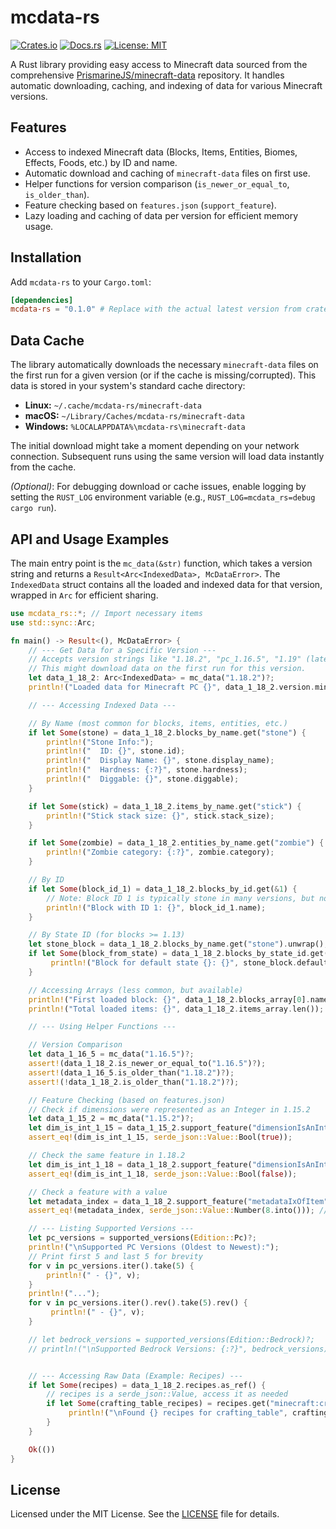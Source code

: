 # mcdata-rs

[![Crates.io](https://img.shields.io/crates/v/mcdata-rs.svg)](https://crates.io/crates/mcdata-rs)
[![Docs.rs](https://docs.rs/mcdata-rs/badge.svg)](https://docs.rs/mcdata-rs)
[![License: MIT](https://img.shields.io/badge/License-MIT-yellow.svg)](https://opensource.org/licenses/MIT)
<!-- Add build status badge if you have CI setup -->

A Rust library providing easy access to Minecraft data sourced from the comprehensive [PrismarineJS/minecraft-data](https://github.com/PrismarineJS/minecraft-data) repository. It handles automatic downloading, caching, and indexing of data for various Minecraft versions.

## Features

*   Access to indexed Minecraft data (Blocks, Items, Entities, Biomes, Effects, Foods, etc.) by ID and name.
*   Automatic download and caching of `minecraft-data` files on first use.
*   Helper functions for version comparison (`is_newer_or_equal_to`, `is_older_than`).
*   Feature checking based on `features.json` (`support_feature`).
*   Lazy loading and caching of data per version for efficient memory usage.

## Installation

Add `mcdata-rs` to your `Cargo.toml`:

```toml
[dependencies]
mcdata-rs = "0.1.0" # Replace with the actual latest version from crates.io
```

## Data Cache

The library automatically downloads the necessary `minecraft-data` files on the first run for a given version (or if the cache is missing/corrupted). This data is stored in your system's standard cache directory:

*   **Linux:** `~/.cache/mcdata-rs/minecraft-data`
*   **macOS:** `~/Library/Caches/mcdata-rs/minecraft-data`
*   **Windows:** `%LOCALAPPDATA%\mcdata-rs\minecraft-data`

The initial download might take a moment depending on your network connection. Subsequent runs using the same version will load data instantly from the cache.

*(Optional)*: For debugging download or cache issues, enable logging by setting the `RUST_LOG` environment variable (e.g., `RUST_LOG=mcdata_rs=debug cargo run`).

## API and Usage Examples

The main entry point is the `mc_data(&str)` function, which takes a version string and returns a `Result<Arc<IndexedData>, McDataError>`. The `IndexedData` struct contains all the loaded and indexed data for that version, wrapped in `Arc` for efficient sharing.

```rust
use mcdata_rs::*; // Import necessary items
use std::sync::Arc;

fn main() -> Result<(), McDataError> {
    // --- Get Data for a Specific Version ---
    // Accepts version strings like "1.18.2", "pc_1.16.5", "1.19" (latest release), etc.
    // This might download data on the first run for this version.
    let data_1_18_2: Arc<IndexedData> = mc_data("1.18.2")?;
    println!("Loaded data for Minecraft PC {}", data_1_18_2.version.minecraft_version);

    // --- Accessing Indexed Data ---

    // By Name (most common for blocks, items, entities, etc.)
    if let Some(stone) = data_1_18_2.blocks_by_name.get("stone") {
        println!("Stone Info:");
        println!("  ID: {}", stone.id);
        println!("  Display Name: {}", stone.display_name);
        println!("  Hardness: {:?}", stone.hardness);
        println!("  Diggable: {}", stone.diggable);
    }

    if let Some(stick) = data_1_18_2.items_by_name.get("stick") {
        println!("Stick stack size: {}", stick.stack_size);
    }

    if let Some(zombie) = data_1_18_2.entities_by_name.get("zombie") {
        println!("Zombie category: {:?}", zombie.category);
    }

    // By ID
    if let Some(block_id_1) = data_1_18_2.blocks_by_id.get(&1) {
        // Note: Block ID 1 is typically stone in many versions, but not guaranteed.
        println!("Block with ID 1: {}", block_id_1.name);
    }

    // By State ID (for blocks >= 1.13)
    let stone_block = data_1_18_2.blocks_by_name.get("stone").unwrap(); // Assume stone exists
    if let Some(block_from_state) = data_1_18_2.blocks_by_state_id.get(&stone_block.default_state) {
         println!("Block for default state {}: {}", stone_block.default_state, block_from_state.name);
    }

    // Accessing Arrays (less common, but available)
    println!("First loaded block: {}", data_1_18_2.blocks_array[0].name);
    println!("Total loaded items: {}", data_1_18_2.items_array.len());

    // --- Using Helper Functions ---

    // Version Comparison
    let data_1_16_5 = mc_data("1.16.5")?;
    assert!(data_1_18_2.is_newer_or_equal_to("1.16.5")?);
    assert!(data_1_16_5.is_older_than("1.18.2")?);
    assert!(!data_1_18_2.is_older_than("1.18.2")?);

    // Feature Checking (based on features.json)
    // Check if dimensions were represented as an Integer in 1.15.2
    let data_1_15_2 = mc_data("1.15.2")?;
    let dim_is_int_1_15 = data_1_15_2.support_feature("dimensionIsAnInt")?;
    assert_eq!(dim_is_int_1_15, serde_json::Value::Bool(true));

    // Check the same feature in 1.18.2
    let dim_is_int_1_18 = data_1_18_2.support_feature("dimensionIsAnInt")?;
    assert_eq!(dim_is_int_1_18, serde_json::Value::Bool(false));

    // Check a feature with a value
    let metadata_index = data_1_18_2.support_feature("metadataIxOfItem")?;
    assert_eq!(metadata_index, serde_json::Value::Number(8.into())); // Value might change in data updates

    // --- Listing Supported Versions ---
    let pc_versions = supported_versions(Edition::Pc)?;
    println!("\nSupported PC Versions (Oldest to Newest):");
    // Print first 5 and last 5 for brevity
    for v in pc_versions.iter().take(5) {
        println!(" - {}", v);
    }
    println!("...");
    for v in pc_versions.iter().rev().take(5).rev() {
         println!(" - {}", v);
    }

    // let bedrock_versions = supported_versions(Edition::Bedrock)?;
    // println!("\nSupported Bedrock Versions: {:?}", bedrock_versions);


    // --- Accessing Raw Data (Example: Recipes) ---
    if let Some(recipes) = data_1_18_2.recipes.as_ref() {
        // recipes is a serde_json::Value, access it as needed
        if let Some(crafting_table_recipes) = recipes.get("minecraft:crafting_table") {
             println!("\nFound {} recipes for crafting_table", crafting_table_recipes.as_array().map_or(0, |a| a.len()));
        }
    }

    Ok(())
}

```

## License

Licensed under the MIT License. See the [LICENSE](LICENSE) file for details.